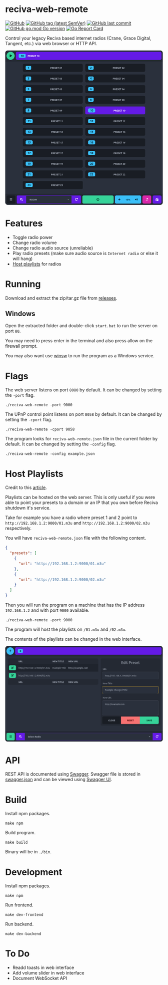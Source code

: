# reciva-web-remote

[![GitHub](https://img.shields.io/github/license/itsnotgoodname/reciva-web-remote)](./LICENSE)
[![GitHub tag (latest SemVer)](https://img.shields.io/github/v/tag/itsnotgoodname/reciva-web-remote)](https://github.com/ItsNotGoodName/reciva-web-remote/tags)
[![GitHub last commit](https://img.shields.io/github/last-commit/itsnotgoodname/reciva-web-remote)](https://github.com/ItsNotGoodName/reciva-web-remote)
[![GitHub go.mod Go version](https://img.shields.io/github/go-mod/go-version/itsnotgoodname/reciva-web-remote)](./go.mod)
[![Go Report Card](https://goreportcard.com/badge/github.com/ItsNotGoodName/reciva-web-remote)](https://goreportcard.com/report/github.com/ItsNotGoodName/reciva-web-remote)

Control your legacy Reciva based internet radios (Crane, Grace Digital, Tangent, etc.) via web browser or HTTP API.

![Desktop Demo](/assets/desktop-demo.png)

# Features

- Toggle radio power
- Change radio volume
- Change radio audio source (unreliable)
- Play radio presets (make sure audio source is `Internet radio` or else it will hang)
- [Host playlists](#host-playlists) for radios

# Running

Download and extract the zip/tar.gz file from [releases](https://github.com/ItsNotGoodName/reciva-web-remote/releases).

## Windows

Open the extracted folder and double-click `start.bat` to run the server on port `80`.

You may need to press enter in the terminal and also press allow on the firewall prompt.

You may also want use [winsw](https://github.com/winsw/winsw) to run the program as a Windows service.

# Flags

The web server listens on port `8080` by default. It can be changed by setting the `-port` flag.

```
./reciva-web-remote -port 9000
```

The UPnP control point listens on port `8058` by default. It can be changed by setting the `-cport` flag.

```
./reciva-web-remote -cport 9058
```

The program looks for `reciva-web-remote.json` file in the current folder by default. It can be changed by setting the `-config` flag.

```
./reciva-web-remote -config example.json
```

# Host Playlists

Credit to this [article](https://swling.com/blog/2021/03/how-to-give-your-reciva-wifi-radio-a-second-life-before-the-service-closes-on-april-30-2021/).

Playlists can be hosted on the web server.
This is only useful if you were able to point your presets to a domain or an IP that you own before Reciva shutdown it's service.

Take for example you have a radio where preset 1 and 2 point to `http://192.168.1.2:9000/01.m3u` and `http://192.168.1.2:9000/02.m3u` respectively.

You will have `reciva-web-remote.json` file with the following content.

```json
{
  "presets": [
    {
      "url": "http://192.168.1.2:9000/01.m3u"
    },
    {
      "url": "http://192.168.1.2:9000/02.m3u"
    }
  ]
}
```

Then you will run the program on a machine that has the IP address `192.168.1.2` and with port `9000` available.

```
./reciva-web-remote -port 9000
```

The program will host the playlists on `/01.m3u` and `/02.m3u`.

The contents of the playlists can be changed in the web interface.

![Edit Demo](/assets/desktop-edit-demo.png)

# API

REST API is documented using [Swagger](https://swagger.io/).
Swagger file is stored in [swagger.json](./docs/swagger/swagger.json) and can be viewed using
[Swagger UI](https://petstore.swagger.io/?url=https://raw.githubusercontent.com/ItsNotGoodName/reciva-web-remote/master/docs/swagger/swagger.json).

# Build

Install npm packages.

```
make npm
```

Build program.

```
make build
```

Binary will be in `./bin`.

# Development

Install npm packages.

```
make npm
```

Run frontend.

```
make dev-frontend
```

Run backend.

```
make dev-backend
```

# To Do

- Readd toasts in web interface
- Add volume slider in web interface
- Document WebSocket API
